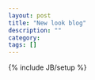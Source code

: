 ```yaml
---
layout: post
title: "New look blog"
description: ""
category: 
tags: []
---
```

{% include JB/setup %}

